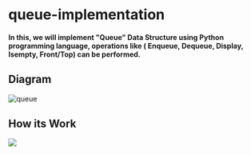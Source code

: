 <h1>queue-implementation</h1>

<h4>In this, we will implement "Queue" Data Structure using Python programming language, operations like ( Enqueue, Dequeue, Display, Isempty, Front/Top) can be performed.</h4>

<h2>Diagram</h2>
<img src="https://www.tutorialandexample.com/wp-content/uploads/2020/05/Queue-in-DS-1.jpg" alt="queue">

<h2>How its Work</h2>
<img src="https://1.bp.blogspot.com/-N-v_FiIdQXM/XlkFCQQYtPI/AAAAAAAAHR0/zxkuX6WfQS8Y8Mkoj1nHZDWtMOD3MjsUwCLcBGAsYHQ/s1600/0_E33E-AjyAUTFjVmM.gif" alt"working">
